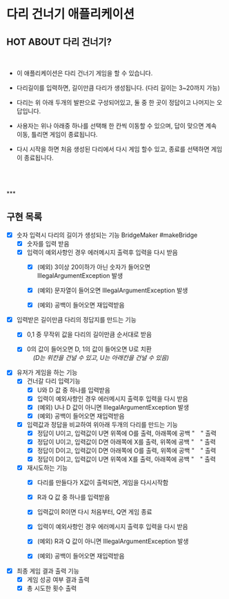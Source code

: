 # 다리 건너기 애플리케이션

## HOT ABOUT 다리 건너기?

<br>

- 이 애플리케이션은 다리 건너기 게임을 할 수 있습니다.


- 다리길이를 입력하면, 길이만큼 다리가 생성됩니다. (다리 길이는 3~20까지 가능)


- 다리는 위 아래 두개의 발판으로 구성되어있고, 둘 중 한 곳이 정답이고 나머지는 오답입니다.


- 사용자는 위나 아래중 하나를 선택해 한 칸씩 이동할 수 있으며, 답이 맞으면 계속 이동, 틀리면 게임이 종료됩니다.


- 다시 시작을 하면 처음 생성된 다리에서 다시 게임 할수 있고, 종료를 선택하면 게임이 종료됩니다.
<br>
<br>
<br>
***

## 구현 목록

 
  - [X] 숫자 입력시 다리의 길이가 생성되는 기능  BridgeMaker #makeBridge
      - [X] 숫자를 입력 받음
      - [X] 입력이 예외사항인 경우 에러메시지 출력후 입력을 다시 받음
          - [X] (예외) 3이상 20이하가 아닌 숫자가 들어오면 IllegalArgumentException 발생
          - [X] (예외) 문자열이 들어오면 IllegalArgumentException 발생
          - [x] (예외) 공백이 들어오면 재입력받음


  - [X] 입력받은 길이만큼 다리의 정답지를 만드는 기능 
      - [X] 0,1 중 무작위 값을 다리의 길이만큼 순서대로 받음
      - [X] 0의 값이 들어오면 D, 1의 값이 들어오면 U로 치환<br>
     　_(D는 위칸을 건널 수 있고, U는 아래칸을 건널 수 있음)_
    

  - [X] 유저가 게임을 하는 기능
      - [X] 건너갈 다리 입력기능 
          - [X] U와 D 값 중 하나를 입력받음
          - [X] 입력이 예외사항인 경우 에러메시지 출력후 입력을 다시 받음
          - [X] (예외) U나 D 값이 아니면 IllegalArgumentException 발생
          - [X] (예외) 공백이 들어오면 재입력받음
      - [X] 입력값과 정답을 비교하여 위아래 두개의 다리를 만드는 기능
          - [X] 정답이 U이고, 입력값이 U면 위쪽에 O를 출력, 아래쪽에 공백 "　" 출력
          - [X] 정답이 U이고, 입력값이 D면 아래쪽에 X를 출력, 위쪽에 공백 "　" 출력
          - [X] 정답이 D이고, 입력값이 D면 아래쪽에 O를 출력, 위쪽에 공백 "　" 출력
          - [X] 정답이 D이고, 입력값이 U면 위쪽에 X를 출력, 아래쪽에 공백 "　" 출력
          
      - [X] 재시도하는 기능
          - [X] 다리를 만들다가 X값이 출력되면, 게임을 다시시작함 
          - [X] R과 Q 값 중 하나를 입력받음
          - [X] 입력값이 R이면 다시 처음부터, Q면 게임 종료
          - [X] 입력이 예외사항인 경우 에러메시지 출력후 입력을 다시 받음
          - [X] (예외) R과 Q 값이 아니면 IllegalArgumentException 발생
          - [X] (예외) 공백이 들어오면 재입력받음
  
      
  - [X] 최종 게임 결과 출력 기능
      - [X] 게임 성공 여부 결과 출력
      - [X] 총 시도한 횟수 출력